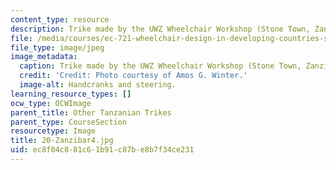 ```yaml
---
content_type: resource
description: Trike made by the UWZ Wheelchair Workshop (Stone Town, Zanzibar, Tanzania).
file: /media/courses/ec-721-wheelchair-design-in-developing-countries-spring-2009/ec8f04c881c61b91c87be8b7f34ce231_20-Zanzibar4.jpg
file_type: image/jpeg
image_metadata:
  caption: Trike made by the UWZ Wheelchair Workshop (Stone Town, Zanzibar, Tanzania).
  credit: 'Credit: Photo courtesy of Amos G. Winter.'
  image-alt: Handcranks and steering.
learning_resource_types: []
ocw_type: OCWImage
parent_title: Other Tanzanian Trikes
parent_type: CourseSection
resourcetype: Image
title: 20-Zanzibar4.jpg
uid: ec8f04c8-81c6-1b91-c87b-e8b7f34ce231
---
```

